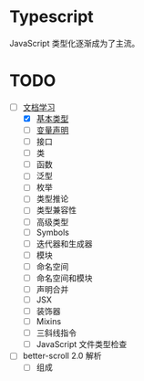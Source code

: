 # Typescript

JavaScript 类型化逐渐成为了主流。

# TODO

- [ ] [文档学习](https://www.tslang.cn/docs/handbook/basic-types.html)
  - [x] [基本类型](https://github.com/llccing-demo/Typescript-simple/blob/b95002880a8e9f45cf5678b6e692d835fa2b681d/src/basic-types/index.ts#L1)
  - [ ] [变量声明](https://github.com/llccing-demo/Typescript-simple/blob/b95002880a8e9f45cf5678b6e692d835fa2b681d/src/variable-declarations/index.ts#L2)
  - [ ] 接口
  - [ ] 类
  - [ ] 函数
  - [ ] 泛型
  - [ ] 枚举
  - [ ] 类型推论
  - [ ] 类型兼容性
  - [ ] 高级类型
  - [ ] Symbols
  - [ ] 迭代器和生成器
  - [ ] 模块
  - [ ] 命名空间
  - [ ] 命名空间和模块
  - [ ] 声明合并
  - [ ] JSX
  - [ ] 装饰器
  - [ ] Mixins
  - [ ] 三斜线指令
  - [ ] JavaScript 文件类型检查
- [ ] better-scroll 2.0 解析
  - [ ] 组成
